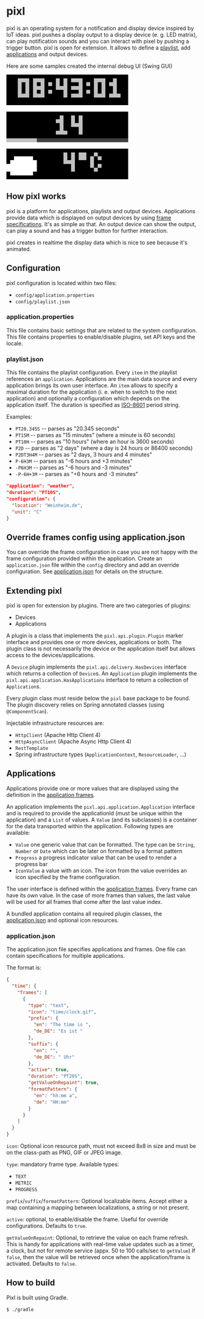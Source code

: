pixl
======

pixl is an operating system for a notification and display device inspired by IoT ideas. pixl pushes a display output
to a display device (e. g. LED matrix), can play notification sounds and you can interact with pixel by pushing a
trigger button. pixl is open for extension. It allows to define a [playlist](#playlistjson), add [applications](#applications)
 and output devices. 
 
Here are some samples created the internal debug UI (Swing GUI)

![docs/time.png](docs/time.png)

![docs/progress.png](docs/progress.png)

![docs/weather.png](docs/weather.png)


How pixl works
-------------
pixl is a platform for applications, playlists and output devices. Applications provide data which is displayed on output devices
 by using [frame specifications](#applicationjson). It's as simple as that. An output device can show the output, can play a sound
 and has a trigger button for further interaction.
 
pixl creates in realtime the display data which is nice to see because it's animated. 

Configuration
-------------

pixl configuration is located within two files:

* `config/application.properties`
* `config/playlist.json`


### application.properties

This file contains basic settings that are related to the system configuration. This file contains properties to enable/disable plugins, set API keys and the locale.


### playlist.json

This file contains the playlist configuration. Every `item` in the playlist references an `application`. Applications are
the main data source and every application brings its own user interface. An `item` allows to specify a maximal duration for the application
(i. e. when to switch to the next application) and optionally a configuration which depends on the application itself.
The duration is specified as [ISO-8601](https://en.wikipedia.org/wiki/ISO_8601#Durations) period string. 

Examples:
  * `PT20.345S` -- parses as "20.345 seconds"
  * `PT15M`     -- parses as "15 minutes" (where a minute is 60 seconds)
  * `PT10H`     -- parses as "10 hours" (where an hour is 3600 seconds)
  * `P2D`       -- parses as "2 days" (where a day is 24 hours or 86400 seconds)
  * `P2DT3H4M`  -- parses as "2 days, 3 hours and 4 minutes"
  * `P-6H3M`    -- parses as "-6 hours and +3 minutes"
  * `-P6H3M`    -- parses as "-6 hours and -3 minutes"
  * `-P-6H+3M`  -- parses as "+6 hours and -3 minutes"

```json
"application": "weather",
"duration": "PT10S",
"configuration": {
  "location": "Weinheim,de",
  "unit": "C"
}
```


Override frames config using application.json
-------------

You can override the frame configuration in case you are not happy with the frame configuration provided within
the application. Create an `application.json` file within the `config` directory and add an override configuration.
See [application.json](#applicationjson) for details on the structure.


Extending pixl
-------------
pixl is open for extension by plugins. There are two categories of plugins:

* Devices
* Applications

A plugin is a class that implements the `pixl.api.plugin.Plugin` marker interface and provides one or more devices, applications or both.
The plugin class is not necessarily the device or the application itself but allows access to the devices/applications.

A `Device` plugin implements the `pixl.api.delivery.HasDevices` interface which returns a collection of `Device`s.
An `Application` plugin implements the `pixl.api.application.HasApplications` interface to return a collection of `Application`s.

Every plugin class must reside below the `pixl` base package to be found. The plugin discovery relies on Spring annotated classes (using `@ComponentScan`).

Injectable infrastructure resources are:

* `HttpClient` (Apache Http Client 4)
* `HttpAsyncClient` (Apache Async Http Client 4)
* `RestTemplate`
* Spring infrastructure types (`ApplicationContext`, `ResourceLoader`, ...)


Applications
-------------
Applications provide one or more values that are displayed using the definition in the [application frames](#applicationjson).

An application implements the `pixl.api.application.Application` interface and is required to provide the applicationId (must be unique within the application)
and a `List` of values. A `Value` (and its subclasses) is a container for the data transported within the application. Following types are available:

* `Value` one generic value that can be formatted. The type can be `String`, `Number` or `Date` which can be later on formatted by a format pattern
* `Progress` a progress indicator value that can be used to render a progress bar
* `IconValue` a value with an icon. The icon from the value overrides an icon specified by the frame configuration.

The user interface is defined within the [application frames](#applicationjson). Every frame can have its own value. 
In the case of more frames than values, the last value will be used for all frames that come after the last value index. 

A bundled application contains all required plugin classes, the [application.json](#applicationjson) and optional icon resources. 

### application.json

The application.json file specifies applications and frames. One file can contain specifications for multiple applications.

The format is:

```json
{
  "time": {
    "frames": [
      {
        "type": "text",
        "icon": "time/clock.gif",
        "prefix": {
          "en": "The time is ",
          "de_DE": "Es ist "
        },
        "suffix": {
          "en": "",
          "de_DE": " Uhr" 
        },
        "active": true,
        "duration": "PT20S",
        "getValueOnRepaint": true,
        "formatPattern": {
          "en": "hh:mm a",
          "de": "HH:mm"
        }
      }
    ]
  }
}  
```

`icon`: Optional icon resource path, must not exceed 8x8 in size and must be on the class-path as PNG, GIF or JPEG image.

`type`: mandatory frame type. Available types:
* `TEXT`
* `METRIC`
* `PROGRESS`

`prefix`/`suffix`/`formatPattern`: Optional localizable items. Accept either a map containing a mapping 
between localizations, a string or not present.

`active`: optional, to enable/disable the frame. Useful for override configurations. Defaults to `true`.

`getValueOnRepaint`: Optional, to retrieve the value on each frame refresh. This is handy for applications with real-time
value updates such as a timer, a clock, but not for remote service (appx. 50 to 100 calls/sec to `getValue`)
If `false`, then the value will be retrieved once when the application/frame is activated. Defaults to `false`.


How to build
-------------
Pixl is built using Gradle.

```
$ ./gradle
```